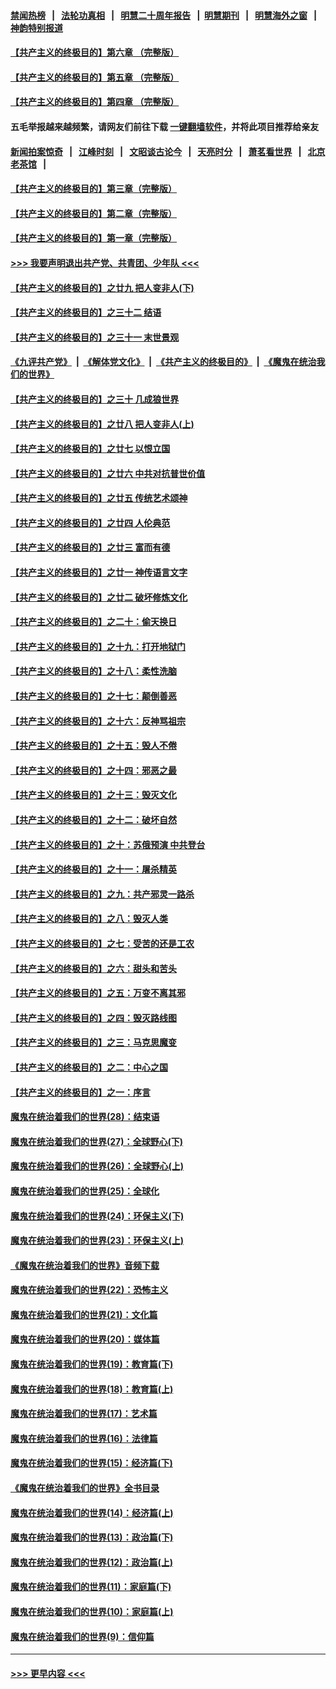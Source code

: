 #### [禁闻热榜](热点新闻.md?=0)  &nbsp;&nbsp;|&nbsp;&nbsp; [法轮功真相](https://github.com/gfw-breaker/truth/blob/master/README.md?=0) &nbsp;&nbsp;|&nbsp;&nbsp; [明慧二十周年报告](https://github.com/gfw-breaker/mh-reports/blob/master/README.md?=0) &nbsp;&nbsp;|&nbsp;&nbsp;[明慧期刊](https://github.com/gfw-breaker/mh-qikan) &nbsp;&nbsp;|&nbsp;&nbsp; [明慧海外之窗](https://github.com/gfw-breaker/mh-news/blob/master/README.md?=0) &nbsp;&nbsp;|&nbsp;&nbsp; [神韵特别报道](https://github.com/gfw-breaker/mh-news/blob/master/shenyun.md?=0)
#### [【共产主义的终极目的】第六章 （完整版）](../pages/nsc422/n11428913.md?t=03082302) 
#### [【共产主义的终极目的】第五章 （完整版）](../pages/nsc422/n11428912.md?t=03082302) 
#### [【共产主义的终极目的】第四章 （完整版）](../pages/nsc422/n11428907.md?t=03082302) 
#### 五毛举报越来越频繁，请网友们前往下载 [一键翻墙软件](https://github.com/gfw-breaker/ssr-accounts)，并将此项目推荐给亲友
#### [新闻拍案惊奇](https://github.com/gfw-breaker/banned-news/blob/master/pages/link4.md) &nbsp;&nbsp;|&nbsp;&nbsp; [江峰时刻](https://github.com/gfw-breaker/banned-news/blob/master/pages/link4.md) &nbsp;&nbsp;|&nbsp;&nbsp; [文昭谈古论今](https://github.com/gfw-breaker/banned-news/blob/master/pages/link4.md) &nbsp;&nbsp;|&nbsp;&nbsp; [天亮时分](https://github.com/gfw-breaker/banned-news/blob/master/pages/link4.md) &nbsp;&nbsp;|&nbsp;&nbsp; [萧茗看世界](https://github.com/gfw-breaker/banned-news/blob/master/pages/link4.md) &nbsp;&nbsp;|&nbsp;&nbsp; [北京老茶馆](https://github.com/gfw-breaker/banned-news/blob/master/pages/link4.md) &nbsp;&nbsp;|&nbsp;&nbsp; 
#### [【共产主义的终极目的】第三章（完整版）](../pages/nsc422/n11428848.md?t=03082302) 
#### [【共产主义的终极目的】第二章（完整版）](../pages/nsc422/n11428831.md?t=03082302) 
#### [【共产主义的终极目的】第一章（完整版）](../pages/nsc422/n11417651.md?t=03082302) 
#### [>>> 我要声明退出共产党、共青团、少年队 <<<](https://github.com/begood0513/goodnews/blob/master/quit/letter.md) 
#### [【共产主义的终极目的】之廿九 把人变非人(下)](../pages/nsc422/n11344140.md?t=03082302) 
#### [【共产主义的终极目的】之三十二 结语](../pages/nsc422/n11360535.md?t=03082302) 
#### [【共产主义的终极目的】之三十一 末世景观](../pages/nsc422/n11351129.md?t=03082302) 
#### [《九评共产党》](https://github.com/begood0513/9ping.md/blob/master/README.md) &nbsp;|&nbsp; [《解体党文化》](../../../../jtdwh.md/blob/master/README.md)  &nbsp;|&nbsp; [《共产主义的终极目的》](../../../../gczydzjmd.md/blob/master/README.md) &nbsp;|&nbsp; [《魔鬼在统治我们的世界》](../../../../mgztzwmdsj.md/blob/master/README.md) 
#### [【共产主义的终极目的】之三十 几成狼世界](../pages/nsc422/n11348280.md?t=03082302) 
#### [【共产主义的终极目的】之廿八 把人变非人(上)](../pages/nsc422/n11340492.md?t=03082302) 
#### [【共产主义的终极目的】之廿七 以恨立国](../pages/nsc422/n11336944.md?t=03082302) 
#### [【共产主义的终极目的】之廿六 中共对抗普世价值](../pages/nsc422/n11324785.md?t=03082302) 
#### [【共产主义的终极目的】之廿五 传统艺术颂神](../pages/nsc422/n11296396.md?t=03082302) 
#### [【共产主义的终极目的】之廿四 人伦典范](../pages/nsc422/n11296397.md?t=03082302) 
#### [【共产主义的终极目的】之廿三 富而有德](../pages/nsc422/n11283598.md?t=03082302) 
#### [【共产主义的终极目的】之廿一 神传语言文字](../pages/nsc422/n11263265.md?t=03082302) 
#### [【共产主义的终极目的】之廿二 破坏修炼文化](../pages/nsc422/n11245728.md?t=03082302) 
#### [【共产主义的终极目的】之二十：偷天换日](../pages/nsc422/n11238846.md?t=03082302) 
#### [【共产主义的终极目的】之十九：打开地狱门](../pages/nsc422/n11206376.md?t=03082302) 
#### [【共产主义的终极目的】之十八：柔性洗脑](../pages/nsc422/n11199994.md?t=03082302) 
#### [【共产主义的终极目的】之十七：颠倒善恶](../pages/nsc422/n11179782.md?t=03082302) 
#### [【共产主义的终极目的】之十六：反神骂祖宗](../pages/nsc422/n11166798.md?t=03082302) 
#### [【共产主义的终极目的】之十五：毁人不倦](../pages/nsc422/n11166792.md?t=03082302) 
#### [【共产主义的终极目的】之十四：邪恶之最](../pages/nsc422/n11150249.md?t=03082302) 
#### [【共产主义的终极目的】之十三：毁灭文化](../pages/nsc422/n11135227.md?t=03082302) 
#### [【共产主义的终极目的】之十二：破坏自然](../pages/nsc422/n11135214.md?t=03082302) 
#### [【共产主义的终极目的】之十：苏俄预演 中共登台](../pages/nsc422/n11118424.md?t=03082302) 
#### [【共产主义的终极目的】之十一：屠杀精英](../pages/nsc422/n11118442.md?t=03082302) 
#### [【共产主义的终极目的】之九：共产邪灵一路杀](../pages/nsc422/n11114139.md?t=03082302) 
#### [【共产主义的终极目的】之八：毁灭人类](../pages/nsc422/n11108503.md?t=03082302) 
#### [【共产主义的终极目的】之七：受苦的还是工农](../pages/nsc422/n11101809.md?t=03082302) 
#### [【共产主义的终极目的】之六：甜头和苦头](../pages/nsc422/n11096971.md?t=03082302) 
#### [【共产主义的终极目的】之五：万变不离其邪](../pages/nsc422/n11091285.md?t=03082302) 
#### [【共产主义的终极目的】之四：毁灭路线图](../pages/nsc422/n11086284.md?t=03082302) 
#### [【共产主义的终极目的】之三：马克思魔变](../pages/nsc422/n11061941.md?t=03082302) 
#### [【共产主义的终极目的】之二：中心之国](../pages/nsc422/n11047728.md?t=03082302) 
#### [【共产主义的终极目的】之一：序言](../pages/nsc422/n11086077.md?t=03082302) 
#### [魔鬼在统治着我们的世界(28)：结束语](../pages/nsc422/n10936246.md?t=03082302) 
#### [魔鬼在统治着我们的世界(27)：全球野心(下)](../pages/nsc422/n10928319.md?t=03082302) 
#### [魔鬼在统治着我们的世界(26)：全球野心(上)](../pages/nsc422/n10900318.md?t=03082302) 
#### [魔鬼在统治着我们的世界(25)：全球化](../pages/nsc422/n10788205.md?t=03082302) 
#### [魔鬼在统治着我们的世界(24)：环保主义(下)](../pages/nsc422/n10695307.md?t=03082302) 
#### [魔鬼在统治着我们的世界(23)：环保主义(上)](../pages/nsc422/n10688613.md?t=03082302) 
#### [《魔鬼在统治着我们的世界》音频下载](../pages/nsc422/n10635553.md?t=03082302) 
#### [魔鬼在统治着我们的世界(22)：恐怖主义](../pages/nsc422/n10614727.md?t=03082302) 
#### [魔鬼在统治着我们的世界(21)：文化篇](../pages/nsc422/n10597706.md?t=03082302) 
#### [魔鬼在统治着我们的世界(20)：媒体篇](../pages/nsc422/n10586579.md?t=03082302) 
#### [魔鬼在统治着我们的世界(19)：教育篇(下)](../pages/nsc422/n10564808.md?t=03082302) 
#### [魔鬼在统治着我们的世界(18)：教育篇(上)](../pages/nsc422/n10526970.md?t=03082302) 
#### [魔鬼在统治着我们的世界(17)：艺术篇](../pages/nsc422/n10499093.md?t=03082302) 
#### [魔鬼在统治着我们的世界(16)：法律篇](../pages/nsc422/n10485969.md?t=03082302) 
#### [魔鬼在统治着我们的世界(15)：经济篇(下)](../pages/nsc422/n10469975.md?t=03082302) 
#### [《魔鬼在统治着我们的世界》全书目录](../pages/nsc422/n10464261.md?t=03082302) 
#### [魔鬼在统治着我们的世界(14)：经济篇(上)](../pages/nsc422/n10457370.md?t=03082302) 
#### [魔鬼在统治着我们的世界(13)：政治篇(下)](../pages/nsc422/n10448270.md?t=03082302) 
#### [魔鬼在统治着我们的世界(12)：政治篇(上)](../pages/nsc422/n10444576.md?t=03082302) 
#### [魔鬼在统治着我们的世界(11)：家庭篇(下)](../pages/nsc422/n10440961.md?t=03082302) 
#### [魔鬼在统治着我们的世界(10)：家庭篇(上)](../pages/nsc422/n10435448.md?t=03082302) 
#### [魔鬼在统治着我们的世界(9)：信仰篇](../pages/nsc422/n10432159.md?t=03082302) 

----
#### [ >>> 更早内容 <<< ](../indexes/nsc422-earlier.md)
